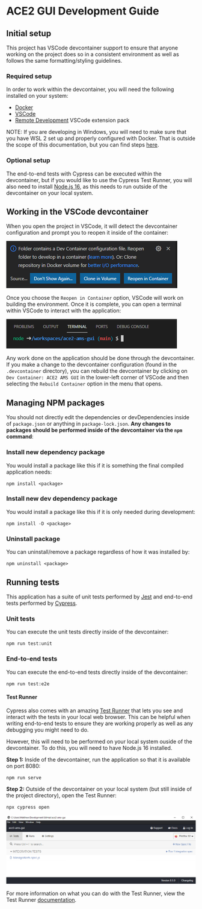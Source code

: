# ACE2 GUI Development Guide

## Initial setup

This project has VSCode devcontainer support to ensure that anyone working on the project does so in a consistent environment as well as follows the same formatting/styling guidelines.

### Required setup

In order to work within the devcontainer, you will need the following installed on your system:
* [Docker](https://www.docker.com/products/docker-desktop)
* [VSCode](https://code.visualstudio.com/)
* [Remote Development](https://marketplace.visualstudio.com/items?itemName=ms-vscode-remote.vscode-remote-extensionpack) VSCode extension pack

NOTE: If you are developing in Windows, you will need to make sure that you have WSL 2 set up and properly configured with Docker. That is outside the scope of this documentation, but you can find steps [here](https://docs.docker.com/desktop/windows/wsl/).

### Optional setup

The end-to-end tests with Cypress can be executed within the devcontainer, but if you would like to use the Cypress Test Runner, you will also need to install [Node.js 16](https://nodejs.org/en/download/current/), as this needs to run outside of the devcontainer on your local system.

## Working in the VSCode devcontainer

When you open the project in VSCode, it will detect the devcontainer configuration and prompt you to reopen it inside of the container:

![Reopen in Container](open-in-container.png)

Once you choose the `Reopen in Container` option, VSCode will work on building the environment. Once it is complete, you can open a terminal within VSCode to interact with the application:

![Terminal](terminal.png)

Any work done on the application should be done through the devcontainer. If you make a change to the devcontainer configuration (found in the `.devcontainer` directory), you can rebuild the devcontainer by clicking on `Dev Container: ACE2 AMS GUI` in the lower-left corner of VSCode and then selecting the `Rebuild Container` option in the menu that opens.

## Managing NPM packages

You should not directly edit the dependencies or devDependencies inside of `package.json` or anything in `package-lock.json`. **Any changes to packages should be performed inside of the devcontainer via the `npm` command**:

### Install new dependency package

You would install a package like this if it is something the final compiled application needs:
```
npm install <package>
```

### Install new dev dependency package

You would install a package like this if it is only needed during development:
```
npm install -D <package>
```

### Uninstall package

You can uninstall/remove a package regardless of how it was installed by:
```
npm uninstall <package>
```

## Running tests

This application has a suite of unit tests performed by [Jest](https://jestjs.io/) and end-to-end tests performed by [Cypress](https://www.cypress.io/).

### Unit tests
You can execute the unit tests directly inside of the devcontainer:
```
npm run test:unit
```

### End-to-end tests
You can execute the end-to-end tests directly inside of the devcontainer:
```
npm run test:e2e
```

#### Test Runner

Cypress also comes with an amazing [Test Runner](https://docs.cypress.io/guides/core-concepts/test-runner) that lets you see and interact with the tests in your local web browser. This can be helpful when writing end-to-end tests to ensure they are working properly as well as any debugging you might need to do.

However, this will need to be performed on your local system ouside of the devcontainer. To do this, you will need to have Node.js 16 installed.

**Step 1:** Inside of the devcontainer, run the application so that it is available on port 8080:
```
npm run serve
```

**Step 2:** Outside of the devcontainer on your local system (but still inside of the project directory), open the Test Runner:
```
npx cypress open
```

![Test Runner](test-runner.png)

For more information on what you can do with the Test Runner, view the Test Runner [documentation](https://docs.cypress.io/guides/core-concepts/test-runner).